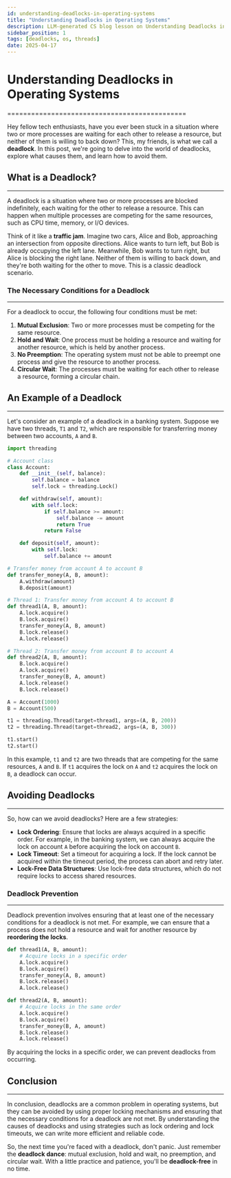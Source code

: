 ```yaml
---
id: understanding-deadlocks-in-operating-systems
title: "Understanding Deadlocks in Operating Systems"
description: LLM-generated CS blog lesson on Understanding Deadlocks in Operating Systems.
sidebar_position: 1
tags: [deadlocks, os, threads]
date: 2025-04-17
---
```


# Understanding Deadlocks in Operating Systems
=============================================

Hey fellow tech enthusiasts, have you ever been stuck in a situation where two or more processes are waiting for each other to release a resource, but neither of them is willing to back down? This, my friends, is what we call a **deadlock**. In this post, we're going to delve into the world of deadlocks, explore what causes them, and learn how to avoid them.

## What is a Deadlock?
--------------------

A deadlock is a situation where two or more processes are blocked indefinitely, each waiting for the other to release a resource. This can happen when multiple processes are competing for the same resources, such as CPU time, memory, or I/O devices.

Think of it like a **traffic jam**. Imagine two cars, Alice and Bob, approaching an intersection from opposite directions. Alice wants to turn left, but Bob is already occupying the left lane. Meanwhile, Bob wants to turn right, but Alice is blocking the right lane. Neither of them is willing to back down, and they're both waiting for the other to move. This is a classic deadlock scenario.

### The Necessary Conditions for a Deadlock
-----------------------------------------

For a deadlock to occur, the following four conditions must be met:

1. **Mutual Exclusion**: Two or more processes must be competing for the same resource.
2. **Hold and Wait**: One process must be holding a resource and waiting for another resource, which is held by another process.
3. **No Preemption**: The operating system must not be able to preempt one process and give the resource to another process.
4. **Circular Wait**: The processes must be waiting for each other to release a resource, forming a circular chain.

## An Example of a Deadlock
-------------------------

Let's consider an example of a deadlock in a banking system. Suppose we have two threads, `T1` and `T2`, which are responsible for transferring money between two accounts, `A` and `B`.

```python
import threading

# Account class
class Account:
    def __init__(self, balance):
        self.balance = balance
        self.lock = threading.Lock()

    def withdraw(self, amount):
        with self.lock:
            if self.balance >= amount:
                self.balance -= amount
                return True
            return False

    def deposit(self, amount):
        with self.lock:
            self.balance += amount

# Transfer money from account A to account B
def transfer_money(A, B, amount):
    A.withdraw(amount)
    B.deposit(amount)

# Thread 1: Transfer money from account A to account B
def thread1(A, B, amount):
    A.lock.acquire()
    B.lock.acquire()
    transfer_money(A, B, amount)
    B.lock.release()
    A.lock.release()

# Thread 2: Transfer money from account B to account A
def thread2(A, B, amount):
    B.lock.acquire()
    A.lock.acquire()
    transfer_money(B, A, amount)
    A.lock.release()
    B.lock.release()

A = Account(1000)
B = Account(500)

t1 = threading.Thread(target=thread1, args=(A, B, 200))
t2 = threading.Thread(target=thread2, args=(A, B, 300))

t1.start()
t2.start()
```

In this example, `t1` and `t2` are two threads that are competing for the same resources, `A` and `B`. If `t1` acquires the lock on `A` and `t2` acquires the lock on `B`, a deadlock can occur.

## Avoiding Deadlocks
------------------

So, how can we avoid deadlocks? Here are a few strategies:

* **Lock Ordering**: Ensure that locks are always acquired in a specific order. For example, in the banking system, we can always acquire the lock on account `A` before acquiring the lock on account `B`.
* **Lock Timeout**: Set a timeout for acquiring a lock. If the lock cannot be acquired within the timeout period, the process can abort and retry later.
* **Lock-Free Data Structures**: Use lock-free data structures, which do not require locks to access shared resources.

### **Deadlock Prevention**
------------------------

Deadlock prevention involves ensuring that at least one of the necessary conditions for a deadlock is not met. For example, we can ensure that a process does not hold a resource and wait for another resource by **reordering the locks**.

```python
def thread1(A, B, amount):
    # Acquire locks in a specific order
    A.lock.acquire()
    B.lock.acquire()
    transfer_money(A, B, amount)
    B.lock.release()
    A.lock.release()

def thread2(A, B, amount):
    # Acquire locks in the same order
    A.lock.acquire()
    B.lock.acquire()
    transfer_money(B, A, amount)
    B.lock.release()
    A.lock.release()
```

By acquiring the locks in a specific order, we can prevent deadlocks from occurring.

## Conclusion
----------

In conclusion, deadlocks are a common problem in operating systems, but they can be avoided by using proper locking mechanisms and ensuring that the necessary conditions for a deadlock are not met. By understanding the causes of deadlocks and using strategies such as lock ordering and lock timeouts, we can write more efficient and reliable code.

So, the next time you're faced with a deadlock, don't panic. Just remember the **deadlock dance**: mutual exclusion, hold and wait, no preemption, and circular wait. With a little practice and patience, you'll be **deadlock-free** in no time.
